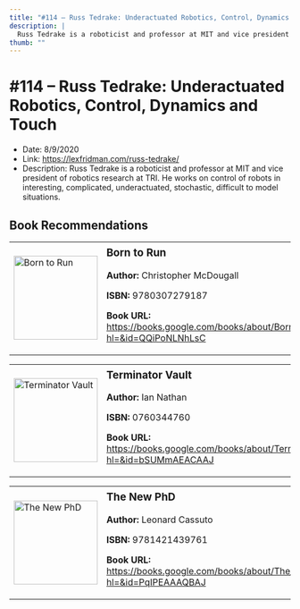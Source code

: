 ```yaml
---
title: "#114 – Russ Tedrake: Underactuated Robotics, Control, Dynamics and Touch"
description: |
  Russ Tedrake is a roboticist and professor at MIT and vice president of robotics research at TRI. He works on control of robots in interesting, complicated, underactuated, stochastic, difficult to model situations."
thumb: ""
---
```


# #114 – Russ Tedrake: Underactuated Robotics, Control, Dynamics and Touch

  - Date: 8/9/2020
  - Link: https://lexfridman.com/russ-tedrake/
  - Description: Russ Tedrake is a roboticist and professor at MIT and vice president of robotics research at TRI. He works on control of robots in interesting, complicated, underactuated, stochastic, difficult to model situations.

## Book Recommendations

<table style="border: none;"><tr style="border: none;"><td style="border: none;"><img src="http://books.google.com/books/content?id=QQiPoNLNhLsC&printsec=frontcover&img=1&zoom=1&edge=curl&source=gbs_api" alt="Born to Run" width="150" style="vertical-align: top;"></td><td style="border: none; vertical-align: top;"><h3 style='margin-top: 5'>Born to Run</h3><p><strong>Author:</strong> Christopher McDougall</p><p><strong>ISBN:</strong> 9780307279187</p><p><strong>Book URL:</strong> <a href="https://books.google.com/books/about/Born_to_Run.html?hl=&id=QQiPoNLNhLsC">https://books.google.com/books/about/Born_to_Run.html?hl=&id=QQiPoNLNhLsC</a></p></td></tr></table>
<table style="border: none;"><tr style="border: none;"><td style="border: none;"><img src="http://books.google.com/books/content?id=bSUMmAEACAAJ&printsec=frontcover&img=1&zoom=1&source=gbs_api" alt="Terminator Vault" width="150" style="vertical-align: top;"></td><td style="border: none; vertical-align: top;"><h3 style='margin-top: 5'>Terminator Vault</h3><p><strong>Author:</strong> Ian Nathan</p><p><strong>ISBN:</strong> 0760344760</p><p><strong>Book URL:</strong> <a href="https://books.google.com/books/about/Terminator_Vault.html?hl=&id=bSUMmAEACAAJ">https://books.google.com/books/about/Terminator_Vault.html?hl=&id=bSUMmAEACAAJ</a></p></td></tr></table>
<table style="border: none;"><tr style="border: none;"><td style="border: none;"><img src="http://books.google.com/books/content?id=PqIPEAAAQBAJ&printsec=frontcover&img=1&zoom=1&edge=curl&source=gbs_api" alt="The New PhD" width="150" style="vertical-align: top;"></td><td style="border: none; vertical-align: top;"><h3 style='margin-top: 5'>The New PhD</h3><p><strong>Author:</strong> Leonard Cassuto</p><p><strong>ISBN:</strong> 9781421439761</p><p><strong>Book URL:</strong> <a href="https://books.google.com/books/about/The_New_PhD.html?hl=&id=PqIPEAAAQBAJ">https://books.google.com/books/about/The_New_PhD.html?hl=&id=PqIPEAAAQBAJ</a></p></td></tr></table>
